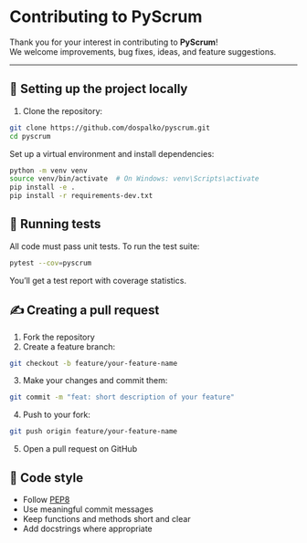 # Contributing to PyScrum

Thank you for your interest in contributing to **PyScrum**!  
We welcome improvements, bug fixes, ideas, and feature suggestions.

---

## 🔧 Setting up the project locally

1. Clone the repository:

```bash
git clone https://github.com/dospalko/pyscrum.git
cd pyscrum
```
Set up a virtual environment and install dependencies:

```bash
python -m venv venv
source venv/bin/activate  # On Windows: venv\Scripts\activate
pip install -e .
pip install -r requirements-dev.txt
```

## 🧪 Running tests
All code must pass unit tests. To run the test suite:

```bash
pytest --cov=pyscrum
```
You’ll get a test report with coverage statistics.

## ✍️ Creating a pull request
1. Fork the repository  
2. Create a feature branch:

```bash
git checkout -b feature/your-feature-name
```
3. Make your changes and commit them:

```bash
git commit -m "feat: short description of your feature"
```
4. Push to your fork:

```bash
git push origin feature/your-feature-name
```
5. Open a pull request on GitHub

## 🧹 Code style
- Follow [PEP8](https://peps.python.org/pep-0008/)  
- Use meaningful commit messages  
- Keep functions and methods short and clear  
- Add docstrings where appropriate

